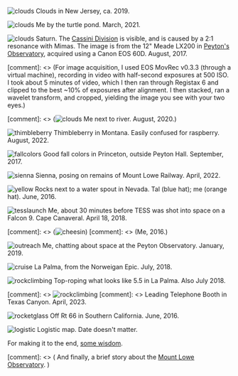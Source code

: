 ![clouds](/images/clouds.jpg)
Clouds in New Jersey, ca. 2019.

![clouds](/images/turtles.jpg)
Me by the turtle pond.  March, 2021.

![clouds](/images/saturn_ISO500_halfsec_0_heavy_wavelet_rings_5_crop.png)
Saturn. The [Cassini
Division](https://en.wikipedia.org/wiki/Rings_of_Saturn#Cassini_Division) is
visible, and is caused by a 2:1 resonance with Mimas.  The image is from
the 12" Meade LX200 in [Peyton's
Observatory](http://www.astro.princeton.edu/observatory/index.php), acquired using a
Canon EOS 60D.  August, 2017.

[comment]: <>  (For image acquisition, I used EOS MovRec v0.3.3 (through a virtual machine), recording in video with half-second exposures at 500 ISO. I took about 5 minutes of video, which I then ran through Registax 6 and clipped to the best ~10% of exposures after alignment. I then stacked, ran a wavelet transform, and cropped, yielding the image you see with your two eyes.)

[comment]: <> (![clouds](/images/river.jpg)
Me next to river.  August, 2020.)

![thimbleberry](/images/thimbleberry.jpg)
Thimbleberry in Montana.  Easily confused for raspberry.  August, 2022.

![fallcolors](/images/fallcolors.jpg)
Good fall colors in Princeton, outside Peyton Hall.  September, 2017.

![sienna](/images/sienna.jpg)
Sienna, posing on remains of Mount Lowe Railway.  April, 2022.

![yellow](/images/yellow.jpg)
Rocks next to a water spout in Nevada. Tal (blue hat); me (orange hat).  June, 2016.

![tesslaunch](/images/tesslaunch.jpg)
Me, about 30 minutes before TESS was shot into space on a Falcon
9. Cape Canaveral.  April 18, 2018.

[comment]: <>  (![cheesin](/images/cheesin.jpg))
[comment]: <>  (Me, 2016.)

![outreach](/images/outreach.jpg)
Me, chatting about space at the Peyton Observatory.  January, 2019.

![cruise](/images/cruise.jpg)
La Palma, from the Norweigan Epic. July, 2018.

![rockclimbing](/images/rock_cropped.png)
Top-roping what looks like 5.5 in La Palma.  Also July 2018.

[comment]: <>  ![rockclimbing](/images/texascanyon.jpg)
[comment]: <>  Leading Telephone Booth in Texas Canyon.  April, 2023.

![rocketglass](/images/rocketglass.jpg)
Off Rt 66 in Southern California.  June, 2016.

![logistic](/images/logistic.png)
Logistic map.  Date doesn't matter.

For making it to the end, [some wisdom](http://lgbouma.com/txt/wisdom.txt).

[comment]: <> ( And finally, a brief story about the [Mount Lowe Observatory](/posts/1/01/the-observatory-that-wasnt/). )
